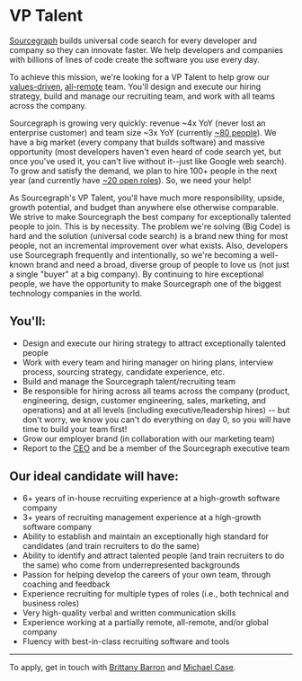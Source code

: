 # VP Talent

[Sourcegraph](https://about.sourcegraph.com) builds universal code search for every developer and company so they can innovate faster. We help developers and companies with billions of lines of code create the software you use every day.

To achieve this mission, we're looking for a VP Talent to help grow our [values-driven](../../company/values.md), [all-remote](../../company/remote/index.md) team. You'll design and execute our hiring strategy, build and manage our recruiting team, and work with all teams across the company.

Sourcegraph is growing very quickly: revenue ~4x YoY (never lost an enterprise customer) and team size ~3x YoY (currently [~80 people](https://www.linkedin.com/company/sourcegraph/)). We have a big market (every company that builds software) and massive opportunity (most developers haven't even heard of code search yet, but once you've used it, you can't live without it--just like Google web search). To grow and satisfy the demand, we plan to hire 100+ people in the next year (and currently have [~20 open roles](../../company/careers.md)). So, we need your help!

As Sourcegraph's VP Talent, you'll have much more responsibility, upside, growth potential, and budget than anywhere else otherwise comparable. We strive to make Sourcegraph the best company for exceptionally talented people to join. This is by necessity. The problem we're solving (Big Code) is hard and the solution (universal code search) is a brand new thing for most people, not an incremental improvement over what exists. Also, developers use Sourcegraph frequently and intentionally, so we're becoming a well-known brand and need a broad, diverse group of people to love us (not just a single "buyer" at a big company). By continuing to hire exceptional people, we have the opportunity to make Sourcegraph one of the biggest technology companies in the world.


## You'll:

- Design and execute our hiring strategy to attract exceptionally talented people
- Work with every team and hiring manager on hiring plans, interview process, sourcing strategy, candidate experience, etc.
- Build and manage the Sourcegraph talent/recruiting team
- Be responsible for hiring across all teams across the company (product, engineering, design, customer engineering, sales, marketing, and operations) and at all levels (including executive/leadership hires) -- but don't worry, we know you can't do everything on day 0, so you will have time to build your team first!
- Grow our employer brand (in collaboration with our marketing team)
- Report to the [CEO](../ceo/index.md) and be a member of the Sourcegraph executive team


## Our ideal candidate will have:

- 6+ years of in-house recruiting experience at a high-growth software company
- 3+ years of recruiting management experience at a high-growth software company
- Ability to establish and maintain an exceptionally high standard for candidates (and train recruiters to do the same)
- Ability to identify and attract talented people (and train recruiters to do the same) who come from underrepresented backgrounds
- Passion for helping develop the careers of your own team, through coaching and feedback
- Experience recruiting for multiple types of roles (i.e., both technical and business roles)
- Very high-quality verbal and written communication skills
- Experience working at a partially remote, all-remote, and/or global company
- Fluency with best-in-class recruiting software and tools

---

To apply, get in touch with [Brittany Barron](mailto:brittany@neptunepeople.com) and [Michael Case](mailto:michael@neptunepeople.com).
